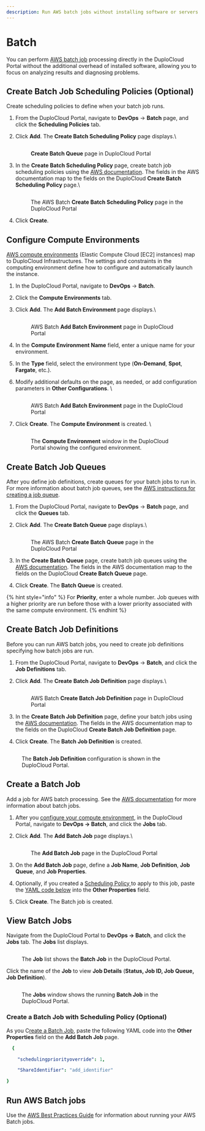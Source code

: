 ```yaml
---
description: Run AWS batch jobs without installing software or servers
---
```


# Batch

You can perform [AWS batch job](https://docs.aws.amazon.com/batch/latest/userguide/jobs.html) processing directly in the DuploCloud Portal without the additional overhead of installed software, allowing you to focus on analyzing results and diagnosing problems.

## Create Batch Job Scheduling Policies (Optional)&#x20;

Create scheduling policies to define when your batch job runs.&#x20;

1. From the DuploCloud Portal, navigate to **DevOps** -> **Batch** page, and click the **Scheduling Policies** tab.
2.  Click **Add**. The **Create Batch Scheduling Policy** page displays.\


    <div align="left">

    <figure><img src="../../.gitbook/assets/scheduling new 2.png" alt=""><figcaption><p><strong>Create Batch Queue</strong> page in DuploCloud Portal</p></figcaption></figure>

    </div>


3.  In the **Create Batch Scheduling Policy** page, create batch job scheduling policies using the [AWS documentation](https://docs.aws.amazon.com/batch/latest/userguide/scheduling-policies.html). The fields in the AWS documentation map to the fields on the DuploCloud **Create Batch Scheduling Policy** page.\


    <div align="left">

    <figure><img src="../../.gitbook/assets/scheduling new 1.png" alt=""><figcaption><p>The AWS Batch <strong>Create Batch Scheduling Policy</strong> page in the DuploCloud Portal</p></figcaption></figure>

    </div>
4. Click **Create**.

## Configure Compute Environments

[AWS compute environments](https://docs.aws.amazon.com/batch/latest/userguide/getting-started-eks.html#getting-started-eks-step-1) (Elastic Compute Cloud \[EC2] instances) map to DuploCloud Infrastructures. The settings and constraints in the computing environment define how to configure and automatically launch the instance.

1. In the DuploCloud Portal, navigate to **DevOps** -> **Batch**.&#x20;
2. Click the **Compute Environments** tab.
3.  Click **Add**. The **Add Batch Environment** page displays.\


    <div align="left">

    <figure><img src="../../.gitbook/assets/newcompute environment.png" alt=""><figcaption><p>AWS Batch <strong>Add Batch Environment</strong> page in DuploCloud Portal<br></p></figcaption></figure>

    </div>
4. In the **Compute Environment Name** field, enter a unique name for your environment.
5. In the **Type** field, select the environment type (**On-Demand**, **Spot**, **Fargate**, etc.).
6.  Modify additional defaults on the page, as needed, or add configuration parameters in **Other Configurations**. \


    <div align="left">

    <figure><img src="../../.gitbook/assets/newcomputeenv2 (1).png" alt=""><figcaption><p>AWS Batch <strong>Add Batch Environment</strong> page in the DuploCloud Portal</p></figcaption></figure>

    </div>
7.  Click **Create**. The **Compute Environment** is created. \


    <div align="left">

    <figure><img src="../../.gitbook/assets/missin gphoto computee environemnt.png" alt=""><figcaption><p>The <strong>Compute Environment</strong> window in the DuploCloud Portal showing the configured environment. </p></figcaption></figure>

    </div>

## Create Batch Job Queues

After you define job definitions, create queues for your batch jobs to run in. For more information about batch job queues, see the [AWS instructions for creating a job queue](https://docs.aws.amazon.com/batch/latest/userguide/create-job-queue-ec2.html).

1. From the DuploCloud Portal, navigate to **DevOps** -> **Batch** page, and click the **Queues** tab.
2.  Click **Add**. The **Create Batch Queue** page displays.\


    <div align="left">

    <figure><img src="../../.gitbook/assets/new batch queue.png" alt=""><figcaption><p>The AWS Batch <strong>Create Batch Queue</strong> page in the DuploCloud Portal</p></figcaption></figure>

    </div>
3. In the **Create Batch Queue** page, create batch job queues using the [AWS documentation](https://docs.aws.amazon.com/batch/latest/userguide/job\_queues.html). The fields in the AWS documentation map to the fields on the DuploCloud **Create Batch Queue** page.
4. Click **Create**. The **Batch Queue** is created.&#x20;

{% hint style="info" %}
For **Priority**, enter a whole number. Job queues with a higher priority are run before those with a lower priority associated with the same compute environment.&#x20;
{% endhint %}

## Create Batch Job Definitions

Before you can run AWS batch jobs, you need to create job definitions specifying how batch jobs are run.

1. From the DuploCloud Portal, navigate to **DevOps** -> **Batch**, and click the **Job Definitions** tab.
2.  Click **Add**. The **Create** **Batch Job Definition** page displays.\


    <div align="left">

    <figure><img src="../../.gitbook/assets/new batch job definition.png" alt=""><figcaption><p>AWS Batch <strong>Create Batch Job Definition</strong> page in DuploCloud Portal<br></p></figcaption></figure>

    </div>


3. In the **Create Batch Job Definition** page, define your batch jobs using the [AWS documentation](https://docs.aws.amazon.com/batch/latest/userguide/job\_definitions.html). The fields in the AWS documentation map to the fields on the DuploCloud **Create Batch Job Definition** page.
4. Click **Create**. The **Batch Job Definition** is created.&#x20;

<div align="left">

<figure><img src="../../.gitbook/assets/batchdef2.png" alt=""><figcaption><p>The <strong>Batch Job Definition</strong> configuration is shown in the DuploCloud Portal.</p></figcaption></figure>

</div>

## Create a Batch Job

Add a job for AWS batch processing. See the [AWS documentation](https://docs.aws.amazon.com/batch/latest/userguide/jobs.html) for more information about batch jobs.

1. After you [configure your compute environment](batch.md#configuring-compute-environments), in the DuploCloud Portal, navigate to **DevOps -> Batch**, and click the **Jobs** tab.&#x20;
2.  Click **Add**. The **Add Batch Job** page displays.\


    <div align="left">

    <figure><img src="../../.gitbook/assets/new batch job image.png" alt=""><figcaption><p>The <strong>Add Batch Job</strong> page in the DuploCloud Portal</p></figcaption></figure>

    </div>
3. On the **Add Batch Job** page, define a **Job Name**, **Job Definition**, **Job Queue**, and **Job Properties**.
4. Optionally, if you created a [Scheduling Policy ](batch.md#create-batch-job-scheduling-policies-optional)to apply to this job, paste the [YAML code below](batch.md#applying-a-scheduling-policy-to-a-batch-job-optional) into the **Other Properties** field.&#x20;
5. Click **Create**. The Batch job is created.&#x20;

## View Batch Jobs

Navigate from the DuploCloud Portal to **DevOps -> Batch**, and click the **Jobs** tab. The **Jobs** list displays.&#x20;

<figure><img src="../../.gitbook/assets/job list screenshot.png" alt=""><figcaption><p>The <strong>Job</strong> list shows the <strong>Batch Job</strong> in the DuploCloud Portal. </p></figcaption></figure>

Click the name of the **Job** to view **Job Details** (**Status, Job ID, Job Queue, Job Definition**).&#x20;

<div align="left">

<figure><img src="../../.gitbook/assets/image (2) (9).png" alt=""><figcaption><p>The <strong>Jobs</strong> window shows the running <strong>Batch Job</strong> in the DuploCloud Portal.</p></figcaption></figure>

</div>

### Create a Batch Job with Scheduling Policy (Optional)

As you C[reate a Batch Job](batch.md#create-a-batch-job), paste the following YAML code into the **Other Properties** field on the **Add Batch Job** page.&#x20;

```yaml
  {    

    "schedulingpriorityoverride": 1,

    "ShareIdentifier": "add_identifier"

}
```

## Run AWS Batch jobs

Use the [AWS Best Practices Guide](https://docs.aws.amazon.com/batch/latest/userguide/best-practices.html) for information about running your AWS Batch jobs.

